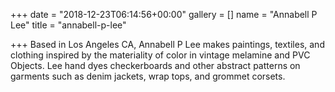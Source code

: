 +++
date = "2018-12-23T06:14:56+00:00"
gallery = []
name = "Annabell P Lee"
title = "annabell-p-lee"

+++
Based in Los Angeles CA, Annabell P Lee makes paintings, textiles, and clothing inspired by the materiality of color in vintage melamine and PVC Objects. Lee hand dyes checkerboards and other abstract patterns on garments such as denim jackets, wrap tops, and grommet corsets. 